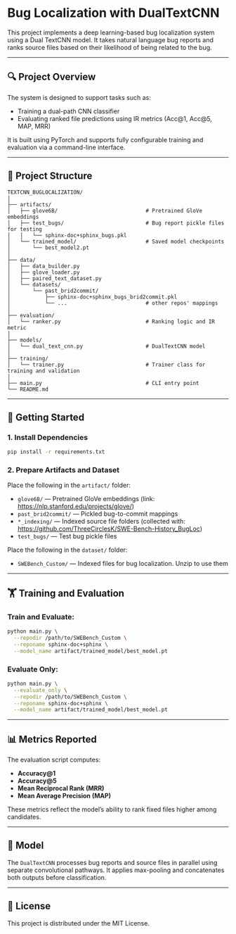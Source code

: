 
# Bug Localization with DualTextCNN

This project implements a deep learning-based bug localization system using a Dual TextCNN model. It takes natural language bug reports and ranks source files based on their likelihood of being related to the bug.

---

## 🔍 Project Overview

The system is designed to support tasks such as:

- Training a dual-path CNN classifier
- Evaluating ranked file predictions using IR metrics (Acc@1, Acc@5, MAP, MRR)

It is built using PyTorch and supports fully configurable training and evaluation via a command-line interface.

---

## 📁 Project Structure

```
TEXTCNN_BUGLOCALIZATION/
│
├── artifacts/
│   ├── glove6B/                            # Pretrained GloVe embeddings
│   ├── test_bugs/                          # Bug report pickle files for testing
│   │   └── sphinx-doc+sphinx_bugs.pkl
│   └── trained_model/                      # Saved model checkpoints
│       └── best_model2.pt
│
├── data/
│   ├── data_builder.py
│   ├── glove_loader.py
│   ├── paired_text_dataset.py
│   └── datasets/
│       └── past_brid2commit/
│           ├── sphinx-doc+sphinx_bugs_brid2commit.pkl
│           └── ...                         # other repos' mappings
│
├── evaluation/
│   └── ranker.py                           # Ranking logic and IR metric 
│
├── models/
│   └── dual_text_cnn.py                    # DualTextCNN model
│
├── training/
│   └── trainer.py                          # Trainer class for training and validation
│
├── main.py                                 # CLI entry point
└── README.md

````

---

## 🚀 Getting Started

### 1. Install Dependencies

```bash
pip install -r requirements.txt
````

### 2. Prepare Artifacts and Dataset

Place the following in the `artifact/` folder:

* `glove6B/` — Pretrained GloVe embeddings (link: https://nlp.stanford.edu/projects/glove/)
* `past_brid2commit/` — Pickled bug-to-commit mappings
* `*_indexing/` — Indexed source file folders (collected with: https://github.com/ThreeCirclesK/SWE-Bench-History_BugLoc)
* `test_bugs/` — Test bug pickle files

Place the following in the `dataset/` folder:

* `SWEBench_Custom/` — Indexed files for bug localization. Unzip to use them

---

## 🏋️ Training and Evaluation

### Train and Evaluate:

```bash
python main.py \
  --repodir /path/to/SWEBench_Custom \
  --reponame sphinx-doc+sphinx \
  --model_name artifact/trained_model/best_model.pt
```

### Evaluate Only:

```bash
python main.py \
  --evaluate_only \
  --repodir /path/to/SWEBench_Custom \
  --reponame sphinx-doc+sphinx \
  --model_name artifact/trained_model/best_model.pt
```

---

## 📊 Metrics Reported

The evaluation script computes:

* **Accuracy\@1**
* **Accuracy\@5**
* **Mean Reciprocal Rank (MRR)**
* **Mean Average Precision (MAP)**

These metrics reflect the model’s ability to rank fixed files higher among candidates.

---

## 🧠 Model

The `DualTextCNN` processes bug reports and source files in parallel using separate convolutional pathways. It applies max-pooling and concatenates both outputs before classification.

---


## 📄 License

This project is distributed under the MIT License.

